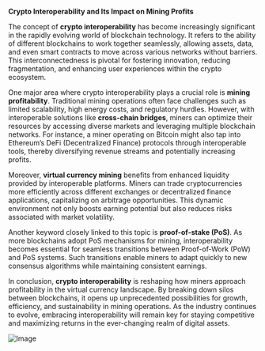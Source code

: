 **Crypto Interoperability and Its Impact on Mining Profits**

The concept of **crypto interoperability** has become increasingly significant in the rapidly evolving world of blockchain technology. It refers to the ability of different blockchains to work together seamlessly, allowing assets, data, and even smart contracts to move across various networks without barriers. This interconnectedness is pivotal for fostering innovation, reducing fragmentation, and enhancing user experiences within the crypto ecosystem.

One major area where crypto interoperability plays a crucial role is **mining profitability**. Traditional mining operations often face challenges such as limited scalability, high energy costs, and regulatory hurdles. However, with interoperable solutions like **cross-chain bridges**, miners can optimize their resources by accessing diverse markets and leveraging multiple blockchain networks. For instance, a miner operating on Bitcoin might also tap into Ethereum’s DeFi (Decentralized Finance) protocols through interoperable tools, thereby diversifying revenue streams and potentially increasing profits.

Moreover, **virtual currency mining** benefits from enhanced liquidity provided by interoperable platforms. Miners can trade cryptocurrencies more efficiently across different exchanges or decentralized finance applications, capitalizing on arbitrage opportunities. This dynamic environment not only boosts earning potential but also reduces risks associated with market volatility.

Another keyword closely linked to this topic is **proof-of-stake (PoS)**. As more blockchains adopt PoS mechanisms for mining, interoperability becomes essential for seamless transitions between Proof-of-Work (PoW) and PoS systems. Such transitions enable miners to adapt quickly to new consensus algorithms while maintaining consistent earnings.

In conclusion, **crypto interoperability** is reshaping how miners approach profitability in the virtual currency landscape. By breaking down silos between blockchains, it opens up unprecedented possibilities for growth, efficiency, and sustainability in mining operations. As the industry continues to evolve, embracing interoperability will remain key for staying competitive and maximizing returns in the ever-changing realm of digital assets.

![Image](https://github.com/user-attachments/assets/31692037-0104-4703-abd1-696b6a7dd41b)